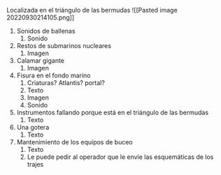 Localizada en el triángulo de las bermudas
![[Pasted image 20220930214105.png]]
1. Sonidos de ballenas
	1. Sonido
2. Restos de submarinos nucleares
	1. Imagen
3. Calamar gigante
	1. Imagen
4. Fisura en el fondo marino
	1. Criaturas? Atlantis? portal?
	2. Texto
	3. Imagen
	4. Sonido
5. Instrumentos fallando porque está en el triángulo de las bermudas
	1. Texto
6. Una gotera 
	1. Texto
7. Mantenimiento de los equipos de buceo 
	1. Texto 
	2. Le puede pedir al operador que le envíe las esquemáticas de los trajes
